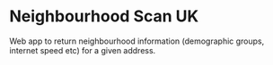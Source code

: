 # Neighbourhood Scan UK

Web app to return neighbourhood information (demographic groups, internet speed etc) for a given address.